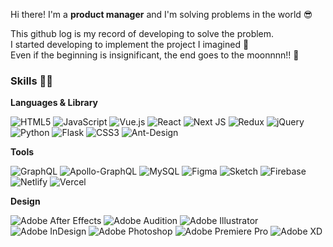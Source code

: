 
Hi there! I'm a <strong>product manager</strong> and I'm solving problems in the world 😎 <br/> 

This github log is my record of developing to solve the problem.<br/>
I started developing to implement the project I imagined 🔧<br/>
Even if the beginning is insignificant, the end goes to the moonnnn!! 🚀

  
  ### Skills 🏋🏻
  <strong> Languages & Library </strong>
  
![HTML5](https://img.shields.io/badge/html5-%23E34F26.svg?style=flat-square&logo=appveyor&logo=html5&logoColor=white)
![JavaScript](https://img.shields.io/badge/javascript-%23323330.svg?style=flat-square&logo=appveyor&logo=javascript&logoColor=%23F7DF1E)
![Vue.js](https://img.shields.io/badge/vuejs-%2335495e.svg?style=flat-square&logo=appveyor&logo=vuedotjs&logoColor=%234FC08D)
![React](https://img.shields.io/badge/react-%2320232a.svg?style=flat-square&logo=appveyor&logo=react&logoColor=%2361DAFB)
![Next JS](https://img.shields.io/badge/Next-black?style=flat-square&logo=appveyor&logo=next.js&logoColor=white)
![Redux](https://img.shields.io/badge/redux-%23593d88.svg?style=flat-square&logo=appveyor&logo=redux&logoColor=white)
![jQuery](https://img.shields.io/badge/jquery-%230769AD.svg?style=flat-square&logo=appveyor&logo=jquery&logoColor=white)
![Python](https://img.shields.io/badge/python-3670A0?style=flat-square&logo=appveyor&logo=python&logoColor=ffdd54)
![Flask](https://img.shields.io/badge/flask-%23000.svg?style=flat-square&logo=appveyor&logo=flask&logoColor=white)
![CSS3](https://img.shields.io/badge/css3-%231572B6.svg??style=flat-square&logo=appveyor&logo=css3&logoColor=white)
![Ant-Design](https://img.shields.io/badge/-AntDesign-%230170FE?style=flat-square&logo=appveyor&logo=ant-design&logoColor=white)

 <strong> Tools </strong> <br/>
 
![GraphQL](https://img.shields.io/badge/-GraphQL-E10098?style=flat-square&logo=appveyor&logo=graphql&logoColor=white)
![Apollo-GraphQL](https://img.shields.io/badge/-ApolloGraphQL-311C87?style=flat-square&logo=appveyor&logo=apollo-graphql)
![MySQL](https://img.shields.io/badge/mysql-%2300f.svg?style=flat-square&logo=appveyor&logo=mysql&logoColor=white)
![Figma](https://img.shields.io/badge/figma-%23F24E1E.svg?style=flat-square&logo=appveyor&logo=figma&logoColor=white)
![Sketch](https://img.shields.io/badge/Sketch-FFB387?style=flat-square&logo=appveyor&logo=sketch&logoColor=black)
![Firebase](https://img.shields.io/badge/firebase-%23039BE5.svg?style=flat-square&logo=appveyor&logo=firebase)
![Netlify](https://img.shields.io/badge/netlify-%23000000.svg?style=flat-square&logo=appveyor&logo=netlify&logoColor=#00C7B7)
![Vercel](https://img.shields.io/badge/vercel-%23000000.svg?style=flat-square&logo=appveyor&logo=vercel&logoColor=white)

  <strong> Design </strong> <br/>
  
![Adobe After Effects](https://img.shields.io/badge/Adobe%20After%20Effects-9999FF.svg?style=flat-square&logo=appveyor&logo=Adobe%20After%20Effects&logoColor=white)
![Adobe Audition](https://img.shields.io/badge/Adobe%20Audition-9999FF.svg?style=flat-square&logo=appveyor&logo=Adobe%20Audition&logoColor=white)
![Adobe Illustrator](https://img.shields.io/badge/adobeillustrator-%23FF9A00.svg?style=flat-square&logo=appveyor&logo=adobeillustrator&logoColor=white)
![Adobe InDesign](https://img.shields.io/badge/Adobe%20InDesign-49021F?style=flat-square&logo=appveyor&logo=adobeindesign&logoColor=white)
![Adobe Photoshop](https://img.shields.io/badge/adobephotoshop-%2331A8FF.svg?style=flat-square&logo=appveyor&logo=adobephotoshop&logoColor=white)
![Adobe Premiere Pro](https://img.shields.io/badge/Adobe%20Premiere%20Pro-9999FF.svg?style=flat-square&logo=appveyor&logo=Adobe%20Premiere%20Pro&logoColor=white)
![Adobe XD](https://img.shields.io/badge/Adobe%20XD-470137?style=flat-square&logo=appveyor&logo=Adobe%20XD&logoColor=#FF61F6)




